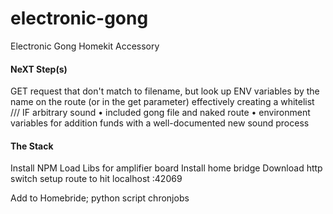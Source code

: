 # electronic-gong
Electronic Gong Homekit Accessory


#### NeXT Step(s)
GET request that don't match to filename, but look up ENV variables by the name on the route 
(or in the get parameter)
effectively creating a whitelist
///
IF arbitrary sound 
• included gong file and naked route
• environment variables for addition funds with a well-documented new sound process 


#### The Stack

Install NPM
Load Libs for amplifier board
Install home bridge
Download http switch
setup route to hit localhost :42069

Add to Homebride; python script chronjobs

